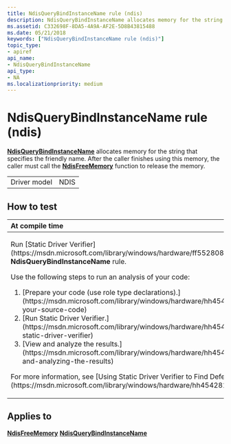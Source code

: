 ```yaml
---
title: NdisQueryBindInstanceName rule (ndis)
description: NdisQueryBindInstanceName allocates memory for the string that specifies the friendly name. After the caller finishes using this memory, the caller must call the NdisFreeMemory function to release the memory.
ms.assetid: C332698F-8DA5-4A9A-AF2E-5D8B43815488
ms.date: 05/21/2018
keywords: ["NdisQueryBindInstanceName rule (ndis)"]
topic_type:
- apiref
api_name:
- NdisQueryBindInstanceName
api_type:
- NA
ms.localizationpriority: medium
---
```


# NdisQueryBindInstanceName rule (ndis)


[**NdisQueryBindInstanceName**](https://msdn.microsoft.com/library/windows/hardware/ff563748) allocates memory for the string that specifies the friendly name. After the caller finishes using this memory, the caller must call the [**NdisFreeMemory**](https://msdn.microsoft.com/library/windows/hardware/ff562577) function to release the memory.

|              |      |
|--------------|------|
| Driver model | NDIS |

How to test
-----------

<table>
<colgroup>
<col width="100%" />
</colgroup>
<thead>
<tr class="header">
<th align="left">At compile time</th>
</tr>
</thead>
<tbody>
<tr class="odd">
<td align="left"><p>Run [Static Driver Verifier](https://msdn.microsoft.com/library/windows/hardware/ff552808) and specify the <strong>NdisQueryBindInstanceName</strong> rule.</p>
Use the following steps to run an analysis of your code:
<ol>
<li>[Prepare your code (use role type declarations).](https://msdn.microsoft.com/library/windows/hardware/hh454281#preparing-your-source-code)</li>
<li>[Run Static Driver Verifier.](https://msdn.microsoft.com/library/windows/hardware/hh454281#running-static-driver-verifier)</li>
<li>[View and analyze the results.](https://msdn.microsoft.com/library/windows/hardware/hh454281#viewing-and-analyzing-the-results)</li>
</ol>
<p>For more information, see [Using Static Driver Verifier to Find Defects in Drivers](https://msdn.microsoft.com/library/windows/hardware/hh454281).</p></td>
</tr>
</tbody>
</table>

Applies to
----------

[**NdisFreeMemory**](https://msdn.microsoft.com/library/windows/hardware/ff562577)
[**NdisQueryBindInstanceName**](https://msdn.microsoft.com/library/windows/hardware/ff563748)
 

 





